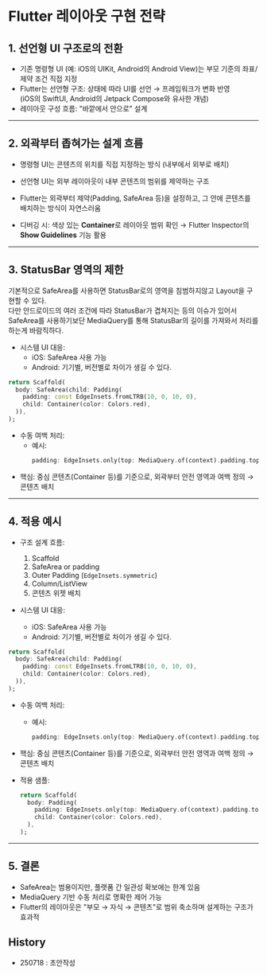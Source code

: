 # Flutter 레이아웃 구현 전략

## 1. 선언형 UI 구조로의 전환

- 기존 명령형 UI (예: iOS의 UIKit, Android의 Android View)는 부모 기준의 좌표/제약 조건 직접 지정
- Flutter는 선언형 구조: 상태에 따라 UI를 선언 → 프레임워크가 변화 반영  
  (iOS의 SwiftUI, Android의 Jetpack Compose와 유사한 개념)
- 레이아웃 구성 흐름: "바깥에서 안으로" 설계

---

## 2. 외곽부터 좁혀가는 설계 흐름
- 명령형 UI는 콘텐츠의 위치를 직접 지정하는 방식 (내부에서 외부로 배치)
- 선언형 UI는 외부 레이아웃이 내부 콘텐츠의 범위를 제약하는 구조
- Flutter는 외곽부터 제약(Padding, SafeArea 등)을 설정하고, 그 안에 콘텐츠를 배치하는 방식이 자연스러움


- 디버깅 시: 색상 있는 **Container**로 레이아웃 범위 확인 → Flutter Inspector의 **Show Guidelines** 기능 활용

---

## 3.  StatusBar  영역의 제한
기본적으로 SafeArea를 사용하면 StatusBar로의 영역을 침범하지않고 Layout을 구현할 수 있다.  
다만 안드로이드의 여러 조건에 따라 StatusBar가 겹쳐지는 등의 이슈가 있어서 SafeArea를 사용하기보단  MediaQuery를 통해 StatusBar의 길이를 가져와서 처리를 하는게 바람직하다. 

- 시스템 UI 대응:
  - iOS: SafeArea 사용 가능
  - Android: 기기별, 버전별로 차이가 생길 수 있다. 

```dart
return Scaffold(  
  body: SafeArea(child: Padding(  
    padding: const EdgeInsets.fromLTRB(10, 0, 10, 0),  
    child: Container(color: Colors.red),  
  )),  
);
```



- 수동 여백 처리:
  - 예시:
    ```dart
    padding: EdgeInsets.only(top: MediaQuery.of(context).padding.top)
    ```
- 핵심: 중심 콘텐츠(Container 등)를 기준으로, 외곽부터 안전 영역과 여백 정의 → 콘텐츠 배치


---



## 4. 적용 예시

- 구조 설계 흐름:
  1. Scaffold
  2. SafeArea or padding
  3. Outer Padding (`EdgeInsets.symmetric`)
  4. Column/ListView
  5. 콘텐츠 위젯 배치



- 시스템 UI 대응:
  - iOS: SafeArea 사용 가능
  - Android: 기기별, 버전별로 차이가 생길 수 있다. 

```dart
return Scaffold(  
  body: SafeArea(child: Padding(  
    padding: const EdgeInsets.fromLTRB(10, 0, 10, 0),  
    child: Container(color: Colors.red),  
  )),  
);
```



- 수동 여백 처리:
  - 예시:
    ```dart
    padding: EdgeInsets.only(top: MediaQuery.of(context).padding.top)
    ```
- 핵심: 중심 콘텐츠(Container 등)를 기준으로, 외곽부터 안전 영역과 여백 정의 → 콘텐츠 배치



- 적용 샘플:
  ```dart
  return Scaffold(
    body: Padding(
      padding: EdgeInsets.only(top: MediaQuery.of(context).padding.top),
      child: Container(color: Colors.red),
    ),
  );
  ```

---

## 5. 결론

- SafeArea는 범용이지만, 플랫폼 간 일관성 확보에는 한계 있음
- MediaQuery 기반 수동 처리로 명확한 제어 가능
- Flutter의 레이아웃은 "부모 → 자식 → 콘텐츠"로 범위 축소하며 설계하는 구조가 효과적



## History
- 250718 : 초안작성

